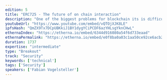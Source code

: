 ```yaml
---
edition: 5
title: "ERC725 - The future of on chain interaction"
description: "One of the biggest problems for blockchain its is difficulty to store and secure assets and manage interacting with a blockchain. The main cause is the use of private keys for the source of interactions on-chain. ERC725 is a standard proposed to make abstract accounts from keys to a smart contract account. This not only makes security upgradable, but lets accounts become information holders. Fabian Vogelsteller the author of ERC20 and ERC725, the Mist browser and web3.js will talk about how on-chain interaction should look like."
youtubeUrl: "https://www.youtube.com/embed/vQTOjXJK8LE"
ipfsHash: "QmZX9Tx7DCpUBKkiJ1BY1dygYCiPCDF6azYHLsgYknCHwL"
ethernaIndex: "https://etherna.io/embed/6344d916080a54f6d733eaad"
ethernaPermalink: "https://etherna.io/embed/e0f8ba0a03c1aa50ce92ce6acb23adf2feca5f4633a4427ef55fa90acc81db53"
duration: 1737
expertise: "intermediate"
type: "Breakout"
track: "Security"
keywords: ['technical']
tags: ['Security']
speakers: ['Fabian Vogelsteller']
---
```

